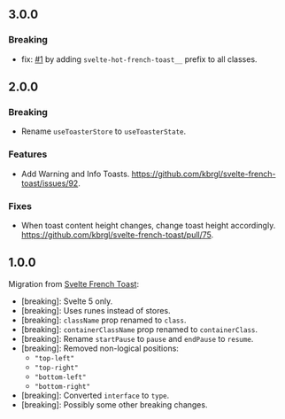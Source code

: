 ## 3.0.0

### Breaking

- fix: [#1](https://github.com/kbrgl/svelte-french-toast/issues/1) by adding `svelte-hot-french-toast__` prefix to all classes.

## 2.0.0

### Breaking

- Rename `useToasterStore` to `useToasterState`.

### Features

- Add Warning and Info Toasts. https://github.com/kbrgl/svelte-french-toast/issues/92.

### Fixes

- When toast content height changes, change toast height accordingly. https://github.com/kbrgl/svelte-french-toast/pull/75.

## 1.0.0

Migration from [Svelte French Toast](https://github.com/kbrgl/svelte-french-toast):

- [breaking]: Svelte 5 only.
- [breaking]: Uses runes instead of stores.
- [breaking]: `className` prop renamed to `class`.
- [breaking]: `containerClassName` prop renamed to `containerClass`.
- [breaking]: Rename `startPause` to `pause` and `endPause` to `resume`.
- [breaking]: Removed non-logical positions:
    - `"top-left"`
    - `"top-right"`
    - `"bottom-left"`
    - `"bottom-right"`
- [breaking]: Converted `interface` to `type`.
- [breaking]: Possibly some other breaking changes.
